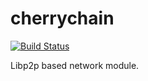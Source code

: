 # cherrychain

[![Build Status](https://travis-ci.org/Ice-Storm/cherrychain.svg?branch=master)](https://travis-ci.org/Ice-Storm/cherrychain)

Libp2p based network module.
